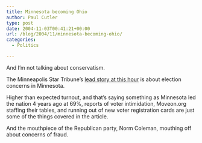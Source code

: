 ```yaml
---
title: Minnesota becoming Ohio
author: Paul Cutler
type: post
date: 2004-11-03T00:41:21+00:00
url: /blog/2004/11/minnesota-becoming-ohio/
categories:
  - Politics

---
```

And I&#8217;m not talking about conservatism.

The Minneapolis Star Tribune&#8217;s [lead story at this hour][1] is about election concerns in Minnesota.

Higher than expected turnout, and that&#8217;s saying something as Minnesota led the nation 4 years ago at 69%, reports of voter intimidation, Moveon.org staffing their tables, and running out of new voter registration cards are just some of the things covered in the article.

And the mouthpiece of the Republican party, Norm Coleman, mouthing off about concerns of fraud.

 [1]: http://www.startribune.com/stories/587/5064551.html